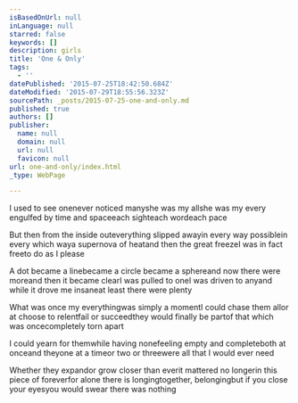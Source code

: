 ```yaml
---
isBasedOnUrl: null
inLanguage: null
starred: false
keywords: []
description: girls
title: 'One & Only'
tags:
  - ''
datePublished: '2015-07-25T18:42:50.684Z'
dateModified: '2015-07-29T18:55:56.323Z'
sourcePath: _posts/2015-07-25-one-and-only.md
published: true
authors: []
publisher:
  name: null
  domain: null
  url: null
  favicon: null
url: one-and-only/index.html
_type: WebPage

---
```

I used to see onenever noticed manyshe was my allshe was my every engulfed by time and spaceeach sighteach wordeach pace

But then from the inside outeverything slipped awayin every way possiblein every which waya supernova of heatand then the great freezeI was in fact freeto do as I please

A dot became a linebecame a circle became a sphereand now there were moreand then it became clearI was pulled to oneI was driven to anyand while it drove me insaneat least there were plenty

What was once my everythingwas simply a momentI could chase them allor at choose to relentfail or succeedthey would finally be partof that which was oncecompletely torn apart

I could yearn for themwhile having nonefeeling empty and completeboth at onceand theyone at a timeor two or threewere all that I would ever need

Whether they expandor grow closer than everit mattered no longerin this piece of foreverfor alone there is longingtogether, belongingbut if you close your eyesyou would swear there was nothing